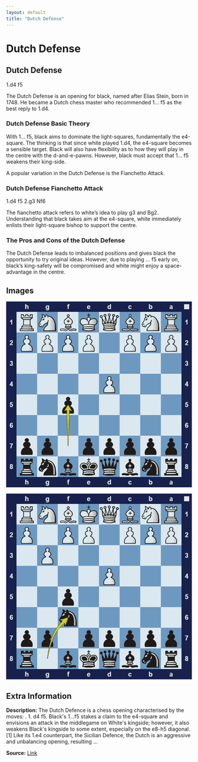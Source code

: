 ```yaml
---
layout: default
title: "Dutch Defense"
---
```



# Dutch Defense



## Dutch Defense

1.d4 f5

The Dutch Defense is an opening for black, named after Elias Stein, born in 1748. He became a Dutch chess master who recommended 1… f5 as the best reply to 1.d4.

### Dutch Defense Basic Theory

With 1… f5, black aims to dominate the light-squares, fundamentally the e4-square. The thinking is that since white played 1.d4, the e4-square becomes a sensible target. Black will also have flexibility as to how they will play in the centre with the d-and-e-pawns. However, black must accept that 1… f5 weakens their king-side.

A popular variation in the Dutch Defense is the Fianchetto Attack.

### Dutch Defense Fianchetto Attack

1.d4 f5 2.g3 Nf6

The fianchetto attack refers to white’s idea to play g3 and Bg2. Understanding that black takes aim at the e4-square, white immediately enlists their light-square bishop to support the centre.

### The Pros and Cons of the Dutch Defense

The Dutch Defense leads to imbalanced positions and gives black the opportunity to try original ideas. However, due to playing … f5 early on, black’s king-safety will be compromised and white might enjoy a space-advantage in the centre.



## Images

![dutch-defense](images/dutch-defense-1.png)

![dutch-defense](images/dutch-defense-2.png)



## Extra Information
**Description:** The Dutch Defence is a chess opening characterised by the moves: . 1. d4 f5. Black's 1...f5 stakes a claim to the e4-square and envisions an attack in the middlegame on White's kingside; however, it also weakens Black's kingside to some extent, especially on the e8-h5 diagonal. [1] Like its 1.e4 counterpart, the Sicilian Defence, the Dutch is an aggressive and unbalancing opening, resulting ...

**Source:** [Link](https://en.wikipedia.org/wiki/Dutch_Defence)
